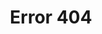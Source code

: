 ---
title: Error 404
permalink: /404.html
description: Could not find requested page.
layout: page
---